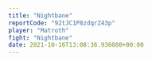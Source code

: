 ```yaml
---
title: "Nightbane"
reportCode: "92tJC1P8zdqrZ43p"
player: "Matroth"
fight: "Nightbane"
date: 2021-10-16T13:08:36.936000+00:00
---
```

